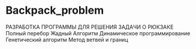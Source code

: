 # Backpack_problem
РАЗРАБОТКА ПРОГРАММЫ  ДЛЯ РЕШЕНИЯ ЗАДАЧИ О РЮКЗАКЕ
Полный перебор
Жадный Алгоритм
Динамическое программирование
Генетический алгоритм
Метод ветвей и границ
